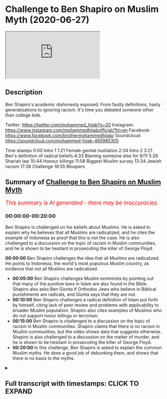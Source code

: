 # Challenge to Ben Shapiro on Muslim Myth (2020-06-27)

<iframe loading='lazy' allow='autoplay' src='https://www.youtube.com/embed/88CwPZAssIQ'></iframe>

## Description

Ben Shapiro's academic dishonesty exposed. From faulty definitions, hasty generalisations to ignoring racism. It's time you debated someone other than college kids. 

Twitter: https://twitter.com/mohammed_hijab?s=20
Instagram: https://www.instagram.com/mohammedhijabofficial/?hl=en
Facebook: https://www.facebook.com/brothermohammedhijab/
Soundcloud: https://soundcloud.com/mohammed-hijab-465985305

Time stamps 
0:00 Intro 1
1:21 Female genital mutilation
2:34 Intro 2
3:21 Ben's definition of radical beliefs
4:33 Blaming someone else for 9/11
5:26 Shariah law
10:44 Honour killings
11:58 Biggest Muslim survey
13:34 Jewish racism 
17:38 Challenge
18:55 Bloopers

## Summary of [Challenge to Ben Shapiro on Muslim Myth](https://www.youtube.com/watch?v=88CwPZAssIQ)


*<span style="color:red; font-size:125%">This summary is AI generated - there may be inaccuracies</span>. [](/)*

### <a onclick="modifyYTiframeseektime('0')">00:00:00-00:20:00</a>

Ben Shapiro is challenged on his beliefs about Muslims. He is asked to explain why he believes that all Muslims are radicalized, and he cites the example of Indonesia as proof that this is not the case. He is also challenged to a discussion on the topic of racism in Muslim communities, and he is shown to be hesitant in prosecuting the killer of George Floyd.

**<a onclick="modifyYTiframeseektime('0')">00:00:00</a>**  Ben Shapiro challenges the idea that all Muslims are radicalized. He points to Indonesia, the world's most populous Muslim country, as evidence that not all Muslims are radicalized.
* **<a onclick="modifyYTiframeseektime('300')">00:05:00</a>**  Ben Shapiro challenges Muslim extremists by pointing out that many of the punitive laws in Islam are also found in the Bible. Shapiro also asks Ben Gionta if Orthodox Jews who believe in Biblical punishments are radicals, and Gionta says that they are not.
* **<a onclick="modifyYTiframeseektime('600')">00:10:00</a>** Ben Shapiro challenges a radical definition of Islam put forth by himself, citing lack of peer review and problems with applicability to broader Muslim population. Shapiro also cites examples of Muslims who do not support honor killings or terrorism.
* **<a onclick="modifyYTiframeseektime('900')">00:15:00</a>**  Ben Shapiro is challenged to a discussion on the topic of racism in Muslim communities. Shapiro claims that there is no racism in Muslim communities, but the video shows data that suggests otherwise. Shapiro is also challenged to a discussion on the matter of murder, and he is shown to be hesitant in prosecuting the killer of George Floyd.
* **<a onclick="modifyYTiframeseektime('1200')">00:20:00</a>** In this challenge, Ben Shapiro is asked to explain the common Muslim myths. He does a good job of debunking them, and shows that there is no basis to the myths.

<details><summary><h2>Full transcript with timestamps: CLICK TO EXPAND</h2></summary>

<a onclick="modifyYTiframeseektime('0')">0:00:00</a> yes a challenging you pigeon hearted  
<a onclick="modifyYTiframeseektime('3')">0:00:03</a> pusillanimous weasel academic weasel  
<a onclick="modifyYTiframeseektime('6')">0:00:06</a> fraud so I've always wanted to reply to  
<a onclick="modifyYTiframeseektime('14')">0:00:14</a> this video this video that ben shapiro  
<a onclick="modifyYTiframeseektime('16')">0:00:16</a> he put forward this video where he is  
<a onclick="modifyYTiframeseektime('18')">0:00:18</a> talking about islam and muslims and he's  
<a onclick="modifyYTiframeseektime('21')">0:00:21</a> trying to represent muslims in a certain  
<a onclick="modifyYTiframeseektime('24')">0:00:24</a> way he hastily generalizes in a really  
<a onclick="modifyYTiframeseektime('27')">0:00:27</a> unacquainted are with this kind of hasty  
<a onclick="modifyYTiframeseektime('33')">0:00:33</a> generalization but before we do so let's  
<a onclick="modifyYTiframeseektime('35')">0:00:35</a> take a look at actually some of the  
<a onclick="modifyYTiframeseektime('37')">0:00:37</a> claims that he's making first of all as  
<a onclick="modifyYTiframeseektime('40')">0:00:40</a> we can see in this video he speaks about  
<a onclick="modifyYTiframeseektime('42')">0:00:42</a> the Old Testament and the New Testament  
<a onclick="modifyYTiframeseektime('43')">0:00:43</a> and when he speaks about people who  
<a onclick="modifyYTiframeseektime('46')">0:00:46</a> believe in these things he acknowledges  
<a onclick="modifyYTiframeseektime('48')">0:00:48</a> that there are violent passages he says  
<a onclick="modifyYTiframeseektime('50')">0:00:50</a> in those books why he says there's  
<a onclick="modifyYTiframeseektime('52')">0:00:52</a> plenty of violent material in the Old  
<a onclick="modifyYTiframeseektime('54')">0:00:54</a> and New Testaments hey I'm an Orthodox  
<a onclick="modifyYTiframeseektime('55')">0:00:55</a> Jew I read the Old Testament a lot but  
<a onclick="modifyYTiframeseektime('57')">0:00:57</a> believers in those particular texts are  
<a onclick="modifyYTiframeseektime('59')">0:00:59</a> not currently ramming airliners into  
<a onclick="modifyYTiframeseektime('60')">0:01:00</a> towers or beheading journalists or  
<a onclick="modifyYTiframeseektime('63')">0:01:03</a> mutilating female genitalia  
<a onclick="modifyYTiframeseektime('64')">0:01:04</a> so why mention these examples is it  
<a onclick="modifyYTiframeseektime('66')">0:01:06</a> because you're trying to otherwise or  
<a onclick="modifyYTiframeseektime('68')">0:01:08</a> associate Muslims with particular acts  
<a onclick="modifyYTiframeseektime('70')">0:01:10</a> it's clear here that those three  
<a onclick="modifyYTiframeseektime('73')">0:01:13</a> examples are carefully chosen by  
<a onclick="modifyYTiframeseektime('75')">0:01:15</a> yourself and actually funny enough nor  
<a onclick="modifyYTiframeseektime('78')">0:01:18</a> even generalizable to Muslims let's take  
<a onclick="modifyYTiframeseektime('80')">0:01:20</a> your third example for example you talk  
<a onclick="modifyYTiframeseektime('82')">0:01:22</a> about female genital mutilation well  
<a onclick="modifyYTiframeseektime('84')">0:01:24</a> there is no evidence whatsoever that  
<a onclick="modifyYTiframeseektime('85')">0:01:25</a> most only Muslim countries practice this  
<a onclick="modifyYTiframeseektime('88')">0:01:28</a> act for example with the OPA is East  
<a onclick="modifyYTiframeseektime('90')">0:01:30</a> Africa many of those populations are  
<a onclick="modifyYTiframeseektime('92')">0:01:32</a> majority Christian populations yet the  
<a onclick="modifyYTiframeseektime('95')">0:01:35</a> act is very much or the practice of  
<a onclick="modifyYTiframeseektime('98')">0:01:38</a> female genital mutilation is very much  
<a onclick="modifyYTiframeseektime('100')">0:01:40</a> rampant in fact one of the books I've  
<a onclick="modifyYTiframeseektime('102')">0:01:42</a> written called fifth wave feminism I  
<a onclick="modifyYTiframeseektime('103')">0:01:43</a> dedicate an entire chapter on these  
<a onclick="modifyYTiframeseektime('106')">0:01:46</a> kinds of Acts our practices and how  
<a onclick="modifyYTiframeseektime('108')">0:01:48</a> they're committed in in the Western  
<a onclick="modifyYTiframeseektime('112')">0:01:52</a> world like for example if you look at  
<a onclick="modifyYTiframeseektime('113')">0:01:53</a> the WH old definition of what is in fact  
<a onclick="modifyYTiframeseektime('116')">0:01:56</a> considered female genital mutilation it  
<a onclick="modifyYTiframeseektime('119')">0:01:59</a> would be things like a labiaplasty why  
<a onclick="modifyYTiframeseektime('121')">0:02:01</a> is that not concerned and by the way  
<a onclick="modifyYTiframeseektime('123')">0:02:03</a> labiaplasty and clitoridectomy z' these  
<a onclick="modifyYTiframeseektime('126')">0:02:06</a> kinds of things are done right here in  
<a onclick="modifyYTiframeseektime('129')">0:02:09</a> the West and they're done at an alarming  
<a onclick="modifyYTiframeseektime('131')">0:02:11</a> rate more so than  
<a onclick="modifyYTiframeseektime('133')">0:02:13</a> any other place in the world so why is  
<a onclick="modifyYTiframeseektime('135')">0:02:15</a> that not referred to as female genital  
<a onclick="modifyYTiframeseektime('137')">0:02:17</a> mutilation and has that got anything to  
<a onclick="modifyYTiframeseektime('138')">0:02:18</a> do with Muslims no it's got nothing to  
<a onclick="modifyYTiframeseektime('140')">0:02:20</a> do with Muslims even that pacings pacing  
<a onclick="modifyYTiframeseektime('143')">0:02:23</a> of vagina is referred to as a kind of  
<a onclick="modifyYTiframeseektime('146')">0:02:26</a> mutilation by the w-h-o standard if we  
<a onclick="modifyYTiframeseektime('149')">0:02:29</a> take once again that measure what would  
<a onclick="modifyYTiframeseektime('151')">0:02:31</a> we say that that happens more in the  
<a onclick="modifyYTiframeseektime('153')">0:02:33</a> West or does that happen more in these  
<a onclick="modifyYTiframeseektime('154')">0:02:34</a> so once again I think you're trying to  
<a onclick="modifyYTiframeseektime('157')">0:02:37</a> create an image you're trying to create  
<a onclick="modifyYTiframeseektime('159')">0:02:39</a> a picture of a peculiar Muslim right and  
<a onclick="modifyYTiframeseektime('163')">0:02:43</a> it's a very failed image because when we  
<a onclick="modifyYTiframeseektime('166')">0:02:46</a> fact check some of the stuff that you're  
<a onclick="modifyYTiframeseektime('168')">0:02:48</a> saying quickly right as we're gonna find  
<a onclick="modifyYTiframeseektime('171')">0:02:51</a> out when we go through this one by one  
<a onclick="modifyYTiframeseektime('173')">0:02:53</a> bit by bit piece by piece then  
<a onclick="modifyYTiframeseektime('176')">0:02:56</a> everything like a stack of cards breaks  
<a onclick="modifyYTiframeseektime('180')">0:03:00</a> down in front of your very face let's  
<a onclick="modifyYTiframeseektime('182')">0:03:02</a> take a look at the next thing that you  
<a onclick="modifyYTiframeseektime('183')">0:03:03</a> say so you say that and this is so  
<a onclick="modifyYTiframeseektime('188')">0:03:08</a> important because you run with this okay  
<a onclick="modifyYTiframeseektime('190')">0:03:10</a> and in fact I would go as far as to say  
<a onclick="modifyYTiframeseektime('192')">0:03:12</a> is the majority of your video is based  
<a onclick="modifyYTiframeseektime('195')">0:03:15</a> on this faulty and unrecognized  
<a onclick="modifyYTiframeseektime('198')">0:03:18</a> definition which you don't even do a  
<a onclick="modifyYTiframeseektime('200')">0:03:20</a> good job in defining radical beliefs are  
<a onclick="modifyYTiframeseektime('202')">0:03:22</a> a lot broader than terrorists and  
<a onclick="modifyYTiframeseektime('203')">0:03:23</a> anybody who argues otherwise is being  
<a onclick="modifyYTiframeseektime('205')">0:03:25</a> naive or foolish or disingenuous but  
<a onclick="modifyYTiframeseektime('207')">0:03:27</a> defining what radical beliefs are not is  
<a onclick="modifyYTiframeseektime('210')">0:03:30</a> not defining what they are so by saying  
<a onclick="modifyYTiframeseektime('213')">0:03:33</a> radical beliefs are much wider than  
<a onclick="modifyYTiframeseektime('215')">0:03:35</a> terrorism what you're free to do as  
<a onclick="modifyYTiframeseektime('218')">0:03:38</a> we're gonna see in this video is  
<a onclick="modifyYTiframeseektime('219')">0:03:39</a> basically define a multiplicity of  
<a onclick="modifyYTiframeseektime('222')">0:03:42</a> things all radical beliefs but why  
<a onclick="modifyYTiframeseektime('225')">0:03:45</a> should we accept your chosen definition  
<a onclick="modifyYTiframeseektime('228')">0:03:48</a> in fact in the literature in the  
<a onclick="modifyYTiframeseektime('230')">0:03:50</a> political science literature when we  
<a onclick="modifyYTiframeseektime('231')">0:03:51</a> read the works of action or Pape or sage  
<a onclick="modifyYTiframeseektime('234')">0:03:54</a> men or any other they don't agree with  
<a onclick="modifyYTiframeseektime('236')">0:03:56</a> you in terms of that definition when we  
<a onclick="modifyYTiframeseektime('238')">0:03:58</a> talk about the process of radicalization  
<a onclick="modifyYTiframeseektime('240')">0:04:00</a> we're not talking about someone who for  
<a onclick="modifyYTiframeseektime('243')">0:04:03</a> example is we're gonna come to see with  
<a onclick="modifyYTiframeseektime('244')">0:04:04</a> your with your kind of pseudo  
<a onclick="modifyYTiframeseektime('247')">0:04:07</a> definitions that believes in or an acts  
<a onclick="modifyYTiframeseektime('251')">0:04:11</a> kind of Sharia law who agrees with this  
<a onclick="modifyYTiframeseektime('253')">0:04:13</a> definition it's not something which is  
<a onclick="modifyYTiframeseektime('255')">0:04:15</a> unanimous in the literature by any means  
<a onclick="modifyYTiframeseektime('257')">0:04:17</a> so you start with this faulty definition  
<a onclick="modifyYTiframeseektime('259')">0:04:19</a> and then you proceed in a way which  
<a onclick="modifyYTiframeseektime('262')">0:04:22</a> builds your faulty castle or your  
<a onclick="modifyYTiframeseektime('266')">0:04:26</a> Gosselaar on a thin air you building an  
<a onclick="modifyYTiframeseektime('268')">0:04:28</a> argument on a faulty premise and that's  
<a onclick="modifyYTiframeseektime('271')">0:04:31</a> what we're gonna expose today Indonesia  
<a onclick="modifyYTiframeseektime('274')">0:04:34</a> is the world's most populous Muslim  
<a onclick="modifyYTiframeseektime('275')">0:04:35</a> country it's got almost 205 million  
<a onclick="modifyYTiframeseektime('277')">0:04:37</a> Muslims living there and 70 percent  
<a onclick="modifyYTiframeseektime('279')">0:04:39</a> blamed the United States Israel or  
<a onclick="modifyYTiframeseektime('281')">0:04:41</a> somebody else for 9/11 so you make that  
<a onclick="modifyYTiframeseektime('283')">0:04:43</a> calculation it's about 143 million  
<a onclick="modifyYTiframeseektime('285')">0:04:45</a> people who are radicalized you scared  
<a onclick="modifyYTiframeseektime('288')">0:04:48</a> yet you know we're just getting started  
<a onclick="modifyYTiframeseektime('289')">0:04:49</a> so if it's true that someone who blames  
<a onclick="modifyYTiframeseektime('293')">0:04:53</a> the u.s. Israel or someone else for 9/11  
<a onclick="modifyYTiframeseektime('295')">0:04:55</a> is a radical as you're alluding to here  
<a onclick="modifyYTiframeseektime('300')">0:05:00</a> or you're kind to trying to suggest here  
<a onclick="modifyYTiframeseektime('301')">0:05:01</a> then all of those families who are whose  
<a onclick="modifyYTiframeseektime('305')">0:05:05</a> family member was killed on 9/11 who are  
<a onclick="modifyYTiframeseektime('310')">0:05:10</a> part of the truth movements in the  
<a onclick="modifyYTiframeseektime('311')">0:05:11</a> United States and all those kind of  
<a onclick="modifyYTiframeseektime('313')">0:05:13</a> things are you willing to come out and  
<a onclick="modifyYTiframeseektime('314')">0:05:14</a> say that they're radicals as well well  
<a onclick="modifyYTiframeseektime('316')">0:05:16</a> in fact you'd have to do that come out  
<a onclick="modifyYTiframeseektime('318')">0:05:18</a> and say that they are radicals those  
<a onclick="modifyYTiframeseektime('320')">0:05:20</a> people in America part of the truth  
<a onclick="modifyYTiframeseektime('323')">0:05:23</a> movements that they're all radicals if  
<a onclick="modifyYTiframeseektime('325')">0:05:25</a> that's what your definition entails  
<a onclick="modifyYTiframeseektime('326')">0:05:26</a> Bangladesh another 82% want Sharia to be  
<a onclick="modifyYTiframeseektime('329')">0:05:29</a> the official law of the country hey  
<a onclick="modifyYTiframeseektime('331')">0:05:31</a> Egypt 80 million Muslims according to  
<a onclick="modifyYTiframeseektime('333')">0:05:33</a> that same 2009 poll it showed that 65%  
<a onclick="modifyYTiframeseektime('336')">0:05:36</a> were on strict Sharia law in every  
<a onclick="modifyYTiframeseektime('337')">0:05:37</a> Islamic country the second aspects  
<a onclick="modifyYTiframeseektime('340')">0:05:40</a> strict support for Sharia law so I want  
<a onclick="modifyYTiframeseektime('342')">0:05:42</a> to know what exactly about Sharia law do  
<a onclick="modifyYTiframeseektime('345')">0:05:45</a> you think make someone a radical because  
<a onclick="modifyYTiframeseektime('347')">0:05:47</a> if you're saying Sharia law makes  
<a onclick="modifyYTiframeseektime('350')">0:05:50</a> someone a radical what exactly now I am  
<a onclick="modifyYTiframeseektime('354')">0:05:54</a> gonna assume that you're gonna say the  
<a onclick="modifyYTiframeseektime('356')">0:05:56</a> punitive laws because that's the most  
<a onclick="modifyYTiframeseektime('358')">0:05:58</a> controversial aspect of Sharia law now I  
<a onclick="modifyYTiframeseektime('361')">0:06:01</a> want you to answer me a question if  
<a onclick="modifyYTiframeseektime('364')">0:06:04</a> people believe the punitive and penal  
<a onclick="modifyYTiframeseektime('367')">0:06:07</a> laws of Islam and that makes them a  
<a onclick="modifyYTiframeseektime('369')">0:06:09</a> radical then what you say of Orthodox  
<a onclick="modifyYTiframeseektime('372')">0:06:12</a> Jews who read Exodus chapter 20 who read  
<a onclick="modifyYTiframeseektime('376')">0:06:16</a> Leviticus chapter 20 who read first  
<a onclick="modifyYTiframeseektime('379')">0:06:19</a> Samuels 15/3 and you can check those  
<a onclick="modifyYTiframeseektime('382')">0:06:22</a> references in your own time in The Book  
<a onclick="modifyYTiframeseektime('384')">0:06:24</a> of Numbers chapter 30 verse 8 check him  
<a onclick="modifyYTiframeseektime('386')">0:06:26</a> to check those number those reference  
<a onclick="modifyYTiframeseektime('387')">0:06:27</a> Gionta what about those individuals who  
<a onclick="modifyYTiframeseektime('389')">0:06:29</a> believe in those things they believe in  
<a onclick="modifyYTiframeseektime('391')">0:06:31</a> the capital punishment for murder for  
<a onclick="modifyYTiframeseektime('393')">0:06:33</a> adultery for in fact let me tell you Ben  
<a onclick="modifyYTiframeseektime('395')">0:06:35</a> let me tell you something Ben let me  
<a onclick="modifyYTiframeseektime('398')">0:06:38</a> tell you something Ben listen to me a  
<a onclick="modifyYTiframeseektime('399')">0:06:39</a> look at me  
<a onclick="modifyYTiframeseektime('400')">0:06:40</a> I am willing to say that all of the  
<a onclick="modifyYTiframeseektime('402')">0:06:42</a> punitive laws that are mentioned  
<a onclick="modifyYTiframeseektime('404')">0:06:44</a> classically in the text the primary text  
<a onclick="modifyYTiframeseektime('407')">0:06:47</a> of Islam and subsequently mentioned by  
<a onclick="modifyYTiframeseektime('410')">0:06:50</a> medieval scholars for example in  
<a onclick="modifyYTiframeseektime('411')">0:06:51</a> classical Jews potential texts they also  
<a onclick="modifyYTiframeseektime('414')">0:06:54</a> mentioned more severely yes more  
<a onclick="modifyYTiframeseektime('418')">0:06:58</a> severely in the halacha  
<a onclick="modifyYTiframeseektime('419')">0:06:59</a> texts of the Jewish Orthodox Jews so can  
<a onclick="modifyYTiframeseektime('423')">0:07:03</a> you now say that they are radicals all  
<a onclick="modifyYTiframeseektime('425')">0:07:05</a> of those Orthodox Jews who believe word  
<a onclick="modifyYTiframeseektime('427')">0:07:07</a> for word letter for letter the the  
<a onclick="modifyYTiframeseektime('432')">0:07:12</a> biblical discourse as it relates to  
<a onclick="modifyYTiframeseektime('434')">0:07:14</a> Penal goes you would probably come back  
<a onclick="modifyYTiframeseektime('435')">0:07:15</a> and say what hold on that's why it says  
<a onclick="modifyYTiframeseektime('438')">0:07:18</a> in the book but in terms of  
<a onclick="modifyYTiframeseektime('440')">0:07:20</a> implementation there's a difference and  
<a onclick="modifyYTiframeseektime('443')">0:07:23</a> we say the same thing we're not going  
<a onclick="modifyYTiframeseektime('444')">0:07:24</a> around saying well let's go cut  
<a onclick="modifyYTiframeseektime('446')">0:07:26</a> everyone's hands off and go and do these  
<a onclick="modifyYTiframeseektime('448')">0:07:28</a> things which are penal laws these things  
<a onclick="modifyYTiframeseektime('450')">0:07:30</a> as we know have a complex discussion or  
<a onclick="modifyYTiframeseektime('453')">0:07:33</a> how they are implemented but in the  
<a onclick="modifyYTiframeseektime('455')">0:07:35</a> modern world we're not saying let's go  
<a onclick="modifyYTiframeseektime('456')">0:07:36</a> and do a killing spree or do a murder  
<a onclick="modifyYTiframeseektime('459')">0:07:39</a> this and capital punishments know where  
<a onclick="modifyYTiframeseektime('461')">0:07:41</a> there's a complex discussion Muslim  
<a onclick="modifyYTiframeseektime('463')">0:07:43</a> scholars are having it just like Jewish  
<a onclick="modifyYTiframeseektime('465')">0:07:45</a> scholars are having it and there's a  
<a onclick="modifyYTiframeseektime('467')">0:07:47</a> spectrum of different opinion how  
<a onclick="modifyYTiframeseektime('469')">0:07:49</a> implementation can be done if it is at  
<a onclick="modifyYTiframeseektime('471')">0:07:51</a> all done in Muslim lands so if this  
<a onclick="modifyYTiframeseektime('474')">0:07:54</a> makes Muslims radicals and surely it  
<a onclick="modifyYTiframeseektime('477')">0:07:57</a> should be able to make Orthodox Jews  
<a onclick="modifyYTiframeseektime('479')">0:07:59</a> radicals as well because I say this  
<a onclick="modifyYTiframeseektime('481')">0:08:01</a> again almost all of the punitive laws  
<a onclick="modifyYTiframeseektime('483')">0:08:03</a> almost all of the penal laws are  
<a onclick="modifyYTiframeseektime('487')">0:08:07</a> iterated in the Old Testament almost all  
<a onclick="modifyYTiframeseektime('490')">0:08:10</a> of in fact more of them are there more  
<a onclick="modifyYTiframeseektime('493')">0:08:13</a> of their mother so that's what you tried  
<a onclick="modifyYTiframeseektime('496')">0:08:16</a> to skip in the beginning of the video  
<a onclick="modifyYTiframeseektime('497')">0:08:17</a> didn't you try to weasel from that one  
<a onclick="modifyYTiframeseektime('500')">0:08:20</a> try to scramble from that one try to  
<a onclick="modifyYTiframeseektime('502')">0:08:22</a> squirm from that one try to run away  
<a onclick="modifyYTiframeseektime('503')">0:08:23</a> from that one oh this violent passages  
<a onclick="modifyYTiframeseektime('506')">0:08:26</a> in the Old Testament do you not think  
<a onclick="modifyYTiframeseektime('508')">0:08:28</a> that some of these individuals who  
<a onclick="modifyYTiframeseektime('510')">0:08:30</a> believe in those violent passages maybe  
<a onclick="modifyYTiframeseektime('512')">0:08:32</a> could have a propensity to be inspired  
<a onclick="modifyYTiframeseektime('516')">0:08:36</a> as they were historically  
<a onclick="modifyYTiframeseektime('518')">0:08:38</a> contemporaneously to do any acts of  
<a onclick="modifyYTiframeseektime('520')">0:08:40</a> violence like the Ergun who killed 91  
<a onclick="modifyYTiframeseektime('523')">0:08:43</a> individuals innocent individuals in the  
<a onclick="modifyYTiframeseektime('525')">0:08:45</a> kingdom Solomon hotel who were a Jewish  
<a onclick="modifyYTiframeseektime('528')">0:08:48</a> terrorist group yes who then became  
<a onclick="modifyYTiframeseektime('532')">0:08:52</a> basically the guy  
<a onclick="modifyYTiframeseektime('534')">0:08:54</a> for intents and purposes the Luke it  
<a onclick="modifyYTiframeseektime('536')">0:08:56</a> party is now an extension from this  
<a onclick="modifyYTiframeseektime('539')">0:08:59</a> terrorist organization now you keep  
<a onclick="modifyYTiframeseektime('540')">0:09:00</a> mentioning who sama bin Laden in your in  
<a onclick="modifyYTiframeseektime('543')">0:09:03</a> your in your video and almost seventy  
<a onclick="modifyYTiframeseektime('546')">0:09:06</a> percent said that they had positive or  
<a onclick="modifyYTiframeseektime('547')">0:09:07</a> mixed feelings about bin Laden I imagine  
<a onclick="modifyYTiframeseektime('550')">0:09:10</a> begin who was who wrote this book called  
<a onclick="modifyYTiframeseektime('553')">0:09:13</a> the revolt he himself became the Prime  
<a onclick="modifyYTiframeseektime('556')">0:09:16</a> Minister of Israel now if that is the  
<a onclick="modifyYTiframeseektime('559')">0:09:19</a> case now you imagine after Osama bin  
<a onclick="modifyYTiframeseektime('561')">0:09:21</a> Laden has committed all of his attacks  
<a onclick="modifyYTiframeseektime('564')">0:09:24</a> he becomes the prime minister of some  
<a onclick="modifyYTiframeseektime('566')">0:09:26</a> country and he has an allied  
<a onclick="modifyYTiframeseektime('568')">0:09:28</a> relationship with the West so don't  
<a onclick="modifyYTiframeseektime('570')">0:09:30</a> don't please don't throw stones when you  
<a onclick="modifyYTiframeseektime('572')">0:09:32</a> live in the Glass House do you not know  
<a onclick="modifyYTiframeseektime('573')">0:09:33</a> your history and you not know your  
<a onclick="modifyYTiframeseektime('575')">0:09:35</a> religious book you claim you're an  
<a onclick="modifyYTiframeseektime('577')">0:09:37</a> Orthodox Jew but what exactly are you  
<a onclick="modifyYTiframeseektime('580')">0:09:40</a> advocating in terms of belief Nigeria  
<a onclick="modifyYTiframeseektime('584')">0:09:44</a> seventy five point seven million Muslims  
<a onclick="modifyYTiframeseektime('586')">0:09:46</a> live there 71% favor Sharia law that's  
<a onclick="modifyYTiframeseektime('589')">0:09:49</a> fifty three point seven million people  
<a onclick="modifyYTiframeseektime('590')">0:09:50</a> Iran seventy four point eight million  
<a onclick="modifyYTiframeseektime('593')">0:09:53</a> Muslims eighty three percent favor  
<a onclick="modifyYTiframeseektime('595')">0:09:55</a> implementation of Sharia law as of last  
<a onclick="modifyYTiframeseektime('597')">0:09:57</a> year so this is what he doesn't throw  
<a onclick="modifyYTiframeseektime('598')">0:09:58</a> the video he looks at all the countries  
<a onclick="modifyYTiframeseektime('600')">0:10:00</a> that believe in a strict go the majority  
<a onclick="modifyYTiframeseektime('602')">0:10:02</a> population believing the strict  
<a onclick="modifyYTiframeseektime('603')">0:10:03</a> compliance to Sharia law and he labels  
<a onclick="modifyYTiframeseektime('606')">0:10:06</a> them as radical but of course he  
<a onclick="modifyYTiframeseektime('608')">0:10:08</a> wouldn't have the same attitude to  
<a onclick="modifyYTiframeseektime('610')">0:10:10</a> Orthodox Jews who believe in very  
<a onclick="modifyYTiframeseektime('612')">0:10:12</a> similar things so I want to know first  
<a onclick="modifyYTiframeseektime('616')">0:10:16</a> of all who peer reviewed your definition  
<a onclick="modifyYTiframeseektime('618')">0:10:18</a> of radicalism who peer reviewed it  
<a onclick="modifyYTiframeseektime('620')">0:10:20</a> because when I was looking in the  
<a onclick="modifyYTiframeseektime('621')">0:10:21</a> academic literature I didn't find your  
<a onclick="modifyYTiframeseektime('624')">0:10:24</a> pseudo definition of radicalism it  
<a onclick="modifyYTiframeseektime('626')">0:10:26</a> doesn't actually exist number two why  
<a onclick="modifyYTiframeseektime('631')">0:10:31</a> are you not applying the same standards  
<a onclick="modifyYTiframeseektime('633')">0:10:33</a> on the Orthodox Jewish community if  
<a onclick="modifyYTiframeseektime('635')">0:10:35</a> that's what radicalism entails so it  
<a onclick="modifyYTiframeseektime('638')">0:10:38</a> seems like your presupposition is a  
<a onclick="modifyYTiframeseektime('639')">0:10:39</a> false one and therefore your  
<a onclick="modifyYTiframeseektime('641')">0:10:41</a> understanding is a problematic one  
<a onclick="modifyYTiframeseektime('643')">0:10:43</a> Bangladesh and two thirds said honor  
<a onclick="modifyYTiframeseektime('646')">0:10:46</a> killings of women can sometimes be  
<a onclick="modifyYTiframeseektime('649')">0:10:49</a> justified honor killings I looked at Pew  
<a onclick="modifyYTiframeseektime('651')">0:10:51</a> Research to see exactly what they're  
<a onclick="modifyYTiframeseektime('653')">0:10:53</a> talking about and what in fact they're  
<a onclick="modifyYTiframeseektime('654')">0:10:54</a> talking about in fact let me give you an  
<a onclick="modifyYTiframeseektime('656')">0:10:56</a> example  
<a onclick="modifyYTiframeseektime('657')">0:10:57</a> Indonesia says males it has Iran  
<a onclick="modifyYTiframeseektime('661')">0:11:01</a> achilles honor killing section talks  
<a onclick="modifyYTiframeseektime('662')">0:11:02</a> about the capital punishment for a  
<a onclick="modifyYTiframeseektime('663')">0:11:03</a> certain crime it says males for example  
<a onclick="modifyYTiframeseektime('666')">0:11:06</a> eight  
<a onclick="modifyYTiframeseektime('667')">0:11:07</a> 2% believed that they would be eligible  
<a onclick="modifyYTiframeseektime('670')">0:11:10</a> for honor killings and also 82% of  
<a onclick="modifyYTiframeseektime('672')">0:11:12</a> female so it's exactly the same it's not  
<a onclick="modifyYTiframeseektime('674')">0:11:14</a> a female specific issue you're saying  
<a onclick="modifyYTiframeseektime('676')">0:11:16</a> they believe in female honor killings  
<a onclick="modifyYTiframeseektime('677')">0:11:17</a> but if you look at the biggest  
<a onclick="modifyYTiframeseektime('679')">0:11:19</a> population of Muslims in the world  
<a onclick="modifyYTiframeseektime('680')">0:11:20</a> Indonesia as an example but many of them  
<a onclick="modifyYTiframeseektime('682')">0:11:22</a> are the same those who believe in such  
<a onclick="modifyYTiframeseektime('684')">0:11:24</a> capital punishments usually believe in  
<a onclick="modifyYTiframeseektime('686')">0:11:26</a> it for both sexes now what are we  
<a onclick="modifyYTiframeseektime('688')">0:11:28</a> talking about when they say this are  
<a onclick="modifyYTiframeseektime('689')">0:11:29</a> they're talking about something which is  
<a onclick="modifyYTiframeseektime('691')">0:11:31</a> judicial it's a capital punishment for a  
<a onclick="modifyYTiframeseektime('694')">0:11:34</a> certain certain kind of crime or are we  
<a onclick="modifyYTiframeseektime('698')">0:11:38</a> talking about vigilantism oh and these  
<a onclick="modifyYTiframeseektime('701')">0:11:41</a> are very important you want says you  
<a onclick="modifyYTiframeseektime('702')">0:11:42</a> can't just skip by themselves they  
<a onclick="modifyYTiframeseektime('704')">0:11:44</a> believe in honor killings for women but  
<a onclick="modifyYTiframeseektime('706')">0:11:46</a> do they believe in I mean look at  
<a onclick="modifyYTiframeseektime('707')">0:11:47</a> Indonesia I believe 82% of them but even  
<a onclick="modifyYTiframeseektime('709')">0:11:49</a> honor killing for so-called Allah caliph  
<a onclick="modifyYTiframeseektime('710')">0:11:50</a> over but also for men so what are  
<a onclick="modifyYTiframeseektime('712')">0:11:52</a> they're talking about when they say this  
<a onclick="modifyYTiframeseektime('713')">0:11:53</a> and do they all mean the same thing when  
<a onclick="modifyYTiframeseektime('715')">0:11:55</a> they say these things these are nuances  
<a onclick="modifyYTiframeseektime('717')">0:11:57</a> which are very important so there's a  
<a onclick="modifyYTiframeseektime('718')">0:11:58</a> book called what a billion Muslims think  
<a onclick="modifyYTiframeseektime('721')">0:12:01</a> okay and there's a survey of 50,000  
<a onclick="modifyYTiframeseektime('723')">0:12:03</a> people Muslim people across I don't know  
<a onclick="modifyYTiframeseektime('725')">0:12:05</a> how many countries John Esposito and  
<a onclick="modifyYTiframeseektime('728')">0:12:08</a> Allium or more ga'head were part of this  
<a onclick="modifyYTiframeseektime('730')">0:12:10</a> this project and when we look at the  
<a onclick="modifyYTiframeseektime('732')">0:12:12</a> amount of Muslims who actually believe  
<a onclick="modifyYTiframeseektime('735')">0:12:15</a> in terrorism and killing innocent people  
<a onclick="modifyYTiframeseektime('738')">0:12:18</a> and civilians and stuff you will find  
<a onclick="modifyYTiframeseektime('741')">0:12:21</a> this a marginal number if you look at  
<a onclick="modifyYTiframeseektime('742')">0:12:22</a> page 97 to 98 of the book in the high  
<a onclick="modifyYTiframeseektime('745')">0:12:25</a> 90s of people then the percentage of  
<a onclick="modifyYTiframeseektime('748')">0:12:28</a> high 90% believe that that is a  
<a onclick="modifyYTiframeseektime('750')">0:12:30</a> despicable crime and horrendous and so  
<a onclick="modifyYTiframeseektime('751')">0:12:31</a> on and so forth now we know you have to  
<a onclick="modifyYTiframeseektime('753')">0:12:33</a> remember something the Muslim  
<a onclick="modifyYTiframeseektime('755')">0:12:35</a> communities like 1.8 billion now in 2020  
<a onclick="modifyYTiframeseektime('758')">0:12:38</a> the Jewish community is not even 1% of  
<a onclick="modifyYTiframeseektime('761')">0:12:41</a> that so it's not like for like I'm  
<a onclick="modifyYTiframeseektime('762')">0:12:42</a> afraid if even 1% of the Muslim  
<a onclick="modifyYTiframeseektime('767')">0:12:47</a> community becomes radicalized in a  
<a onclick="modifyYTiframeseektime('770')">0:12:50</a> properly definitional sense in a violent  
<a onclick="modifyYTiframeseektime('772')">0:12:52</a> sense it will have massive ramifications  
<a onclick="modifyYTiframeseektime('775')">0:12:55</a> it's true and we do have a problem to  
<a onclick="modifyYTiframeseektime('777')">0:12:57</a> deal with we're not denying this as the  
<a onclick="modifyYTiframeseektime('779')">0:12:59</a> Muslim community we have to talk about  
<a onclick="modifyYTiframeseektime('781')">0:13:01</a> these things about the tech feeding  
<a onclick="modifyYTiframeseektime('783')">0:13:03</a> movements about those radical movements  
<a onclick="modifyYTiframeseektime('784')">0:13:04</a> about those repugnant movement the  
<a onclick="modifyYTiframeseektime('787')">0:13:07</a> monstrous crimes that they commit and  
<a onclick="modifyYTiframeseektime('788')">0:13:08</a> how to theologically remedy what they're  
<a onclick="modifyYTiframeseektime('790')">0:13:10</a> doing politically remedy what they're  
<a onclick="modifyYTiframeseektime('791')">0:13:11</a> doing and ideologically remedy what  
<a onclick="modifyYTiframeseektime('793')">0:13:13</a> they're doing but it's not fair for  
<a onclick="modifyYTiframeseektime('796')">0:13:16</a> someone like you to come up and  
<a onclick="modifyYTiframeseektime('798')">0:13:18</a> misrepresent an entire  
<a onclick="modifyYTiframeseektime('799')">0:13:19</a> people religious community by hastily  
<a onclick="modifyYTiframeseektime('803')">0:13:23</a> generalizing and giving false  
<a onclick="modifyYTiframeseektime('805')">0:13:25</a> definitions and not applying the same  
<a onclick="modifyYTiframeseektime('808')">0:13:28</a> standards of radicalization to one group  
<a onclick="modifyYTiframeseektime('811')">0:13:31</a> of people rather than others I want to  
<a onclick="modifyYTiframeseektime('814')">0:13:34</a> tell you something yes I've got  
<a onclick="modifyYTiframeseektime('815')">0:13:35</a> something in my hand this is an  
<a onclick="modifyYTiframeseektime('816')">0:13:36</a> unpublished paper that I wrote back in  
<a onclick="modifyYTiframeseektime('818')">0:13:38</a> 2014 when I was doing one of my post  
<a onclick="modifyYTiframeseektime('821')">0:13:41</a> graduates in fact I was in the Leo Beck  
<a onclick="modifyYTiframeseektime('823')">0:13:43</a> Institute which is a situation such as  
<a onclick="modifyYTiframeseektime('826')">0:13:46</a> you probably more you should know let me  
<a onclick="modifyYTiframeseektime('829')">0:13:49</a> tell you something I was doing work to  
<a onclick="modifyYTiframeseektime('831')">0:13:51</a> see the extent of Jewish racism and in  
<a onclick="modifyYTiframeseektime('834')">0:13:54</a> fact I might publish this because when I  
<a onclick="modifyYTiframeseektime('836')">0:13:56</a> went on the Peace Index website it seems  
<a onclick="modifyYTiframeseektime('838')">0:13:58</a> to me that they're not working anymore  
<a onclick="modifyYTiframeseektime('840')">0:14:00</a> but this was one of the most robust  
<a onclick="modifyYTiframeseektime('843')">0:14:03</a> organizations that are teaming up with  
<a onclick="modifyYTiframeseektime('845')">0:14:05</a> Tel Aviv University  
<a onclick="modifyYTiframeseektime('846')">0:14:06</a> I remember referencing them now in this  
<a onclick="modifyYTiframeseektime('849')">0:14:09</a> and I was looking at the extent of the  
<a onclick="modifyYTiframeseektime('852')">0:14:12</a> problem of racism in the Jewish  
<a onclick="modifyYTiframeseektime('854')">0:14:14</a> community not look at this I want to  
<a onclick="modifyYTiframeseektime('857')">0:14:17</a> show you something yes I want you to  
<a onclick="modifyYTiframeseektime('859')">0:14:19</a> know something look at the amount of  
<a onclick="modifyYTiframeseektime('860')">0:14:20</a> racism you have in in the in the Jewish  
<a onclick="modifyYTiframeseektime('864')">0:14:24</a> come in the Israeli Jewish community  
<a onclick="modifyYTiframeseektime('866')">0:14:26</a> according to Peace Index survey  
<a onclick="modifyYTiframeseektime('868')">0:14:28</a> conducted in 2012 some sixty five point  
<a onclick="modifyYTiframeseektime('871')">0:14:31</a> two percent of Israeli Jews were either  
<a onclick="modifyYTiframeseektime('874')">0:14:34</a> moderately or greatly disturbed that  
<a onclick="modifyYTiframeseektime('877')">0:14:37</a> they were there were foreign workers who  
<a onclick="modifyYTiframeseektime('879')">0:14:39</a> came from countries like Sudan and  
<a onclick="modifyYTiframeseektime('881')">0:14:41</a> Eritrea so we're talking about greatly  
<a onclick="modifyYTiframeseektime('884')">0:14:44</a> 40.5% that they had foreign neighbors  
<a onclick="modifyYTiframeseektime('889')">0:14:49</a> who came from Eritrea Sudan and Eritrea  
<a onclick="modifyYTiframeseektime('890')">0:14:50</a> in particular three black countries as  
<a onclick="modifyYTiframeseektime('893')">0:14:53</a> you know now I've never seen you come  
<a onclick="modifyYTiframeseektime('896')">0:14:56</a> out and talk about the clear racism in  
<a onclick="modifyYTiframeseektime('901')">0:15:01</a> Israel all we've do all we've seen with  
<a onclick="modifyYTiframeseektime('905')">0:15:05</a> you is you attacking the black rights  
<a onclick="modifyYTiframeseektime('907')">0:15:07</a> movement all but all black rights matter  
<a onclick="modifyYTiframeseektime('911')">0:15:11</a> movement but we don't haven't seen from  
<a onclick="modifyYTiframeseektime('913')">0:15:13</a> your attack any Jewish anti black  
<a onclick="modifyYTiframeseektime('916')">0:15:16</a> sentiments which we can see here with  
<a onclick="modifyYTiframeseektime('918')">0:15:18</a> this survey data or the survey data is  
<a onclick="modifyYTiframeseektime('921')">0:15:21</a> quite rampant same likewise as we know  
<a onclick="modifyYTiframeseektime('925')">0:15:25</a> with your own comment your anti-arab  
<a onclick="modifyYTiframeseektime('926')">0:15:26</a> comment when you're saying that Jews  
<a onclick="modifyYTiframeseektime('928')">0:15:28</a> like to build things and Arabs like to  
<a onclick="modifyYTiframeseektime('930')">0:15:30</a> bomb crap or something like this when  
<a onclick="modifyYTiframeseektime('932')">0:15:32</a> you learn and  
<a onclick="modifyYTiframeseektime('933')">0:15:33</a> Neels show 50% of Jews would not live in  
<a onclick="modifyYTiframeseektime('938')">0:15:38</a> the same building as Arabs and the  
<a onclick="modifyYTiframeseektime('940')">0:15:40</a> number fifty percent said they would  
<a onclick="modifyYTiframeseektime('942')">0:15:42</a> they would encourage their Arab  
<a onclick="modifyYTiframeseektime('943')">0:15:43</a> neighbors to emigrate to another land  
<a onclick="modifyYTiframeseektime('945')">0:15:45</a> what kind of numbers are these what kind  
<a onclick="modifyYTiframeseektime('948')">0:15:48</a> of things are these well I don't see is  
<a onclick="modifyYTiframeseektime('950')">0:15:50</a> that radicalism I won't ask a question  
<a onclick="modifyYTiframeseektime('952')">0:15:52</a> actually is that racism is can we say  
<a onclick="modifyYTiframeseektime('954')">0:15:54</a> that the majority based on the states  
<a onclick="modifyYTiframeseektime('957')">0:15:57</a> are here which conveniently the website  
<a onclick="modifyYTiframeseektime('959')">0:15:59</a> has sought it's not working right now  
<a onclick="modifyYTiframeseektime('961')">0:16:01</a> the Peace Index website because people  
<a onclick="modifyYTiframeseektime('962')">0:16:02</a> are using it like me to prove certain  
<a onclick="modifyYTiframeseektime('965')">0:16:05</a> things or to make sound claims but can I  
<a onclick="modifyYTiframeseektime('967')">0:16:07</a> say I've got this don't worry so but  
<a onclick="modifyYTiframeseektime('971')">0:16:11</a> it's all I have all I've taken  
<a onclick="modifyYTiframeseektime('972')">0:16:12</a> screenshots and I'm gonna show it to you  
<a onclick="modifyYTiframeseektime('974')">0:16:14</a> right now but when I say when I say this  
<a onclick="modifyYTiframeseektime('977')">0:16:17</a> can we say can we generalize the the  
<a onclick="modifyYTiframeseektime('979')">0:16:19</a> Jewish community in Israel Iser a racist  
<a onclick="modifyYTiframeseektime('981')">0:16:21</a> community by large and if this is  
<a onclick="modifyYTiframeseektime('984')">0:16:24</a> something we can say why don't you start  
<a onclick="modifyYTiframeseektime('985')">0:16:25</a> doing work against this using your  
<a onclick="modifyYTiframeseektime('987')">0:16:27</a> platform using your social media  
<a onclick="modifyYTiframeseektime('990')">0:16:30</a> influence instead of continually  
<a onclick="modifyYTiframeseektime('992')">0:16:32</a> attacking black people black people  
<a onclick="modifyYTiframeseektime('993')">0:16:33</a> black people or but the Blackfriars way  
<a onclick="modifyYTiframeseektime('995')">0:16:35</a> you don't want to admit even that the  
<a onclick="modifyYTiframeseektime('998')">0:16:38</a> guy who killed George Floyd was doing so  
<a onclick="modifyYTiframeseektime('1000')">0:16:40</a> for racial reasons and you are at one  
<a onclick="modifyYTiframeseektime('1002')">0:16:42</a> point hesitant on the fact that I should  
<a onclick="modifyYTiframeseektime('1004')">0:16:44</a> he be  
<a onclick="modifyYTiframeseektime('1004')">0:16:44</a> should he be prosecuted or not for  
<a onclick="modifyYTiframeseektime('1006')">0:16:46</a> murder you were questioning this at one  
<a onclick="modifyYTiframeseektime('1009')">0:16:49</a> point I'm not sure if you've changed  
<a onclick="modifyYTiframeseektime('1010')">0:16:50</a> your mind  
<a onclick="modifyYTiframeseektime('1010')">0:16:50</a> but do you I want ask a genuine question  
<a onclick="modifyYTiframeseektime('1013')">0:16:53</a> I mean are you affected by this kind of  
<a onclick="modifyYTiframeseektime('1015')">0:16:55</a> thing because you're yourself came up  
<a onclick="modifyYTiframeseektime('1017')">0:16:57</a> with racist rhetoric so why not be open  
<a onclick="modifyYTiframeseektime('1020')">0:17:00</a> and honest if we're going to be academic  
<a onclick="modifyYTiframeseektime('1022')">0:17:02</a> about these things and we're going to be  
<a onclick="modifyYTiframeseektime('1023')">0:17:03</a> open and honest yes we have a problem  
<a onclick="modifyYTiframeseektime('1024')">0:17:04</a> with in Muslim communities but not all  
<a onclick="modifyYTiframeseektime('1026')">0:17:06</a> Muslim communities are the same we're  
<a onclick="modifyYTiframeseektime('1028')">0:17:08</a> talking about like you said 50 countries  
<a onclick="modifyYTiframeseektime('1030')">0:17:10</a> with Muslim majority populations we're  
<a onclick="modifyYTiframeseektime('1032')">0:17:12</a> talking about according to Pew that you  
<a onclick="modifyYTiframeseektime('1034')">0:17:14</a> like to read to quote a religious  
<a onclick="modifyYTiframeseektime('1037')">0:17:17</a> population that in the end of the  
<a onclick="modifyYTiframeseektime('1038')">0:17:18</a> century will amount to one third of the  
<a onclick="modifyYTiframeseektime('1040')">0:17:20</a> world's population and you want to  
<a onclick="modifyYTiframeseektime('1042')">0:17:22</a> generalize those that's one third one  
<a onclick="modifyYTiframeseektime('1044')">0:17:24</a> out of every three you can't even  
<a onclick="modifyYTiframeseektime('1046')">0:17:26</a> compare them with Jewish people they're  
<a onclick="modifyYTiframeseektime('1047')">0:17:27</a> like what thirty million people  
<a onclick="modifyYTiframeseektime('1049')">0:17:29</a> worldwide there's more people in Morocco  
<a onclick="modifyYTiframeseektime('1052')">0:17:32</a> than there are Jews in the world  
<a onclick="modifyYTiframeseektime('1053')">0:17:33</a> so I mean please please be fair so the  
<a onclick="modifyYTiframeseektime('1058')">0:17:38</a> reason why you only want to deal with  
<a onclick="modifyYTiframeseektime('1061')">0:17:41</a> college students young ones untrained  
<a onclick="modifyYTiframeseektime('1064')">0:17:44</a> ones little ones  
<a onclick="modifyYTiframeseektime('1066')">0:17:46</a> weak ones in uneven situations and  
<a onclick="modifyYTiframeseektime('1071')">0:17:51</a> settings is because your apostle animus  
<a onclick="modifyYTiframeseektime('1075')">0:17:55</a> what did you say says you're a  
<a onclick="modifyYTiframeseektime('1078')">0:17:58</a> pusillanimous timorous pusillanimous  
<a onclick="modifyYTiframeseektime('1081')">0:18:01</a> ultra krappa Darien dilettante and you  
<a onclick="modifyYTiframeseektime('1085')">0:18:05</a> don't want to face someone who can put  
<a onclick="modifyYTiframeseektime('1087')">0:18:07</a> you in your place  
<a onclick="modifyYTiframeseektime('1088')">0:18:08</a> yes I challenge you you pigeon hearted  
<a onclick="modifyYTiframeseektime('1092')">0:18:12</a> pusillanimous weasel academic weasel  
<a onclick="modifyYTiframeseektime('1095')">0:18:15</a> fraud you're a fraud you're a fraud and  
<a onclick="modifyYTiframeseektime('1101')">0:18:21</a> I put you in your place I know you think  
<a onclick="modifyYTiframeseektime('1103')">0:18:23</a> damn this guy's I was hoping I'll get  
<a onclick="modifyYTiframeseektime('1106')">0:18:26</a> away with it if it wasn't for those  
<a onclick="modifyYTiframeseektime('1108')">0:18:28</a> meddling kids you know what you're  
<a onclick="modifyYTiframeseektime('1115')">0:18:35</a> finished finished you're finished you're  
<a onclick="modifyYTiframeseektime('1121')">0:18:41</a> finished and you wouldn't come in death  
<a onclick="modifyYTiframeseektime('1124')">0:18:44</a> even be in the same proximity as me and  
<a onclick="modifyYTiframeseektime('1127')">0:18:47</a> I know you know that and that's all I  
<a onclick="modifyYTiframeseektime('1129')">0:18:49</a> have to say on the matter  
<a onclick="modifyYTiframeseektime('1131')">0:18:51</a> Salam aleikum wa rahmatullah hear what I  
<a onclick="modifyYTiframeseektime('1133')">0:18:53</a> get  
<a onclick="modifyYTiframeseektime('1137')">0:18:57</a> now having now that we've dealt with  
<a onclick="modifyYTiframeseektime('1139')">0:18:59</a> this of the pusillanimous kind a  
<a onclick="modifyYTiframeseektime('1148')">0:19:08</a> challenge you to a discussion on those  
<a onclick="modifyYTiframeseektime('1151')">0:19:11</a> matters you see even though even this I  
<a onclick="modifyYTiframeseektime('1157')">0:19:17</a> challenge the pusillanimous yes I  
<a onclick="modifyYTiframeseektime('1173')">0:19:33</a> challenge you you pusillanimous  
<a onclick="modifyYTiframeseektime('1181')">0:19:41</a> I know you're shivering  
<a onclick="modifyYTiframeseektime('1191')">0:19:51</a> pigeon hearted pusillanimous of the  
<a onclick="modifyYTiframeseektime('1194')">0:19:54</a> third degree  
<a onclick="modifyYTiframeseektime('1206')">0:20:06</a> you  
</details>